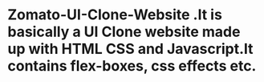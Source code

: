 # Zomato-UI-Clone-Website .It  is basically a UI Clone website made up with HTML CSS and Javascript.It contains flex-boxes, css effects etc.
